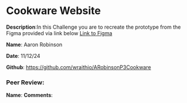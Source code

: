 # Cookware Website

**Description**:In this Challenge you are to recreate the prototype from the Figma provided via link below
[Link to Figma](https://www.figma.com/proto/r5mPHG6c8kRhWrrhorOL2n/CodeStack-Academy-Website?type=design&node-id=40-882&viewport=1541%2C555%2C0.26&t=Hy6Dld3nRlBmvw2B-0&scaling=min-zoom&starting-point-node-id=40%3A882&show-proto-sidebar=1)

**Name**: Aaron Robinson

**Date**: 11/12/24

**Github**: https://github.com/wraithio/ARobinsonP3Cookware

### Peer Review:
**Name**: 
**Comments**: